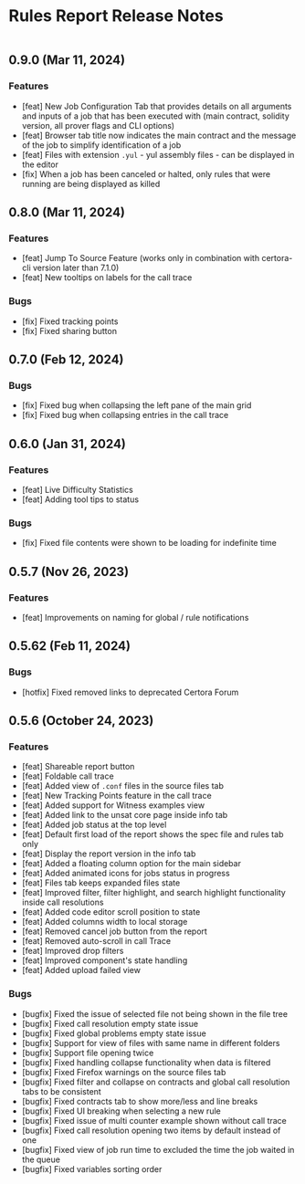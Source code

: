 Rules Report Release Notes
=============

```{contents}
```

0.9.0 (Mar 11, 2024)
---------------------------

### Features

- [feat] New Job Configuration Tab that provides details on all arguments and inputs of a job that has been executed with (main contract, solidity version, all prover flags and CLI options)
- [feat] Browser tab title now indicates the main contract and the message of the job to simplify identification of a job
- [feat] Files with extension `.yul` - yul assembly files - can be displayed in the editor
- [fix] When a job has been canceled or halted, only rules that were running are being displayed as killed 
  
0.8.0 (Mar 11, 2024)
---------------------------

### Features

- [feat] Jump To Source Feature (works only in combination with certora-cli version later than 7.1.0)
- [feat] New tooltips on labels for the call trace

### Bugs

- [fix] Fixed tracking points
- [fix] Fixed sharing button


0.7.0 (Feb 12, 2024)
---------------------------

### Bugs

- [fix] Fixed bug when collapsing the left pane of the main grid
- [fix] Fixed bug when collapsing entries in the call trace


0.6.0 (Jan 31, 2024)
---------------------------

### Features

- [feat] Live Difficulty Statistics
- [feat] Adding tool tips to status

### Bugs

- [fix] Fixed file contents were shown to be loading for indefinite time


0.5.7 (Nov 26, 2023)
---------------------------

### Features

- [feat] Improvements on naming for global / rule notifications

0.5.62 (Feb 11, 2024)
---------------------------

### Bugs

- [hotfix] Fixed removed links to deprecated Certora Forum


0.5.6 (October 24, 2023)
---------------------------

### Features

- [feat] Shareable report button
- [feat] Foldable call trace
- [feat] Added view of `.conf` files in the source files tab
- [feat] New Tracking Points feature in the call trace
- [feat] Added support for Witness examples view
- [feat] Added link to the unsat core page inside info tab
- [feat] Added job status at the top level
- [feat] Default first load of the report shows the spec file and rules tab only
- [feat] Display the report version in the info tab
- [feat] Added a floating column option for the main sidebar
- [feat] Added animated icons for jobs status in progress
- [feat] Files tab keeps expanded files state
- [feat] Improved filter, filter highlight, and search highlight functionality inside call resolutions
- [feat] Added code editor scroll position to state
- [feat] Added columns width to local storage
- [feat] Removed cancel job button from the report
- [feat] Removed auto-scroll in call Trace
- [feat] Improved drop filters
- [feat] Improved component's state handling
- [feat] Added upload failed view


### Bugs

- [bugfix] Fixed the issue of selected file not being shown in the file tree
- [bugfix] Fixed call resolution empty state issue
- [bugfix] Fixed global problems empty state issue
- [bugfix] Support for view of files with same name in different folders
- [bugfix] Support file opening twice
- [bugfix] Fixed handling collapse functionality when data is filtered
- [bugfix] Fixed Firefox warnings on the source files tab
- [bugfix] Fixed filter and collapse on contracts and global call resolution tabs to be consistent
- [bugfix] Fixed contracts tab to show more/less and line breaks
- [bugfix] Fixed UI breaking when selecting a new rule
- [bugfix] Fixed issue of multi counter example shown without call trace
- [bugfix] Fixed call resolution opening two items by default instead of one
- [bugfix] Fixed view of job run time to excluded the time the job waited in the queue
- [bugfix] Fixed variables sorting order

